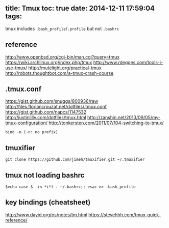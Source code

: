 title: Tmux
toc: true
date: 2014-12-11 17:59:04
tags:
---

tmux includes `.bash_profile`/`.profile` but not `.bashrc`

## reference

http://www.openbsd.org/cgi-bin/man.cgi?query=tmux
https://wiki.archlinux.org/index.php/tmux
http://www.rdegges.com/tools-i-use-tmux/
http://mutelight.org/practical-tmux
http://robots.thoughtbot.com/a-tmux-crash-course

## .tmux.conf

https://gist.github.com/snuggs/800936/raw
http://files.floriancrouzat.net/dotfiles/.tmux.conf
https://gist.github.com/napcs/1147532
http://justinlilly.com/dotfiles/tmux.html
http://zanshin.net/2013/09/05/my-tmux-configuration/
http://tonkersten.com/2011/07/104-switching-to-tmux/

`bind -n (-n: no prefix)`

## tmuxifier

```
git clone https://github.com/jimeh/tmuxifier.git ~/.tmuxifier
```

## tmux not loading bashrc 

```
$echo case $- in *i*) . ~/.bashrc;; esac >> .bash_profile 
```

## key bindings (cheatsheet)

http://www.dayid.org/os/notes/tm.html
https://stevehhh.com/tmux-quick-reference/
